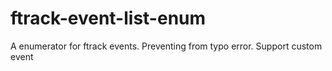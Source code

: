 # ftrack-event-list-enum
A enumerator for ftrack events. Preventing from typo error. Support custom event
